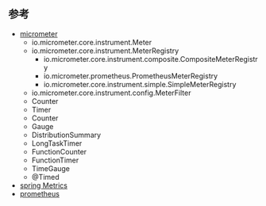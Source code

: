 

## 参考

- [micrometer](https://mic@rometer.io/docs/concepts#_purpose)
    - io.micrometer.core.instrument.Meter
    - io.micrometer.core.instrument.MeterRegistry
        - io.micrometer.core.instrument.composite.CompositeMeterRegistry
        - io.micrometer.prometheus.PrometheusMeterRegistry
        - io.micrometer.core.instrument.simple.SimpleMeterRegistry
    - io.micrometer.core.instrument.config.MeterFilter
    - Counter
    - Timer
    - Counter
    - Gauge
    - DistributionSummary
    - LongTaskTimer
    - FunctionCounter
    - FunctionTimer
    - TimeGauge
    - @Timed
- [spring Metrics](https://docs.spring.io/spring-boot/docs/current/reference/html/production-ready-metrics.html)
- [prometheus](https://prometheus.io/)
